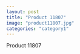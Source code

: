 ```yaml
---
layout: post
title: "Product 11807"
image: "product11807.jpg"
categories: "category1"
---
```

Product 11807

